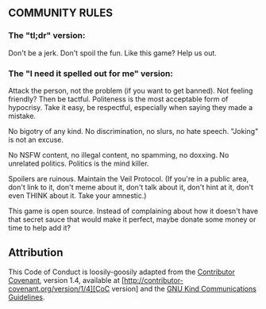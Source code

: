 
## COMMUNITY RULES

### The "tl;dr" version:

Don't be a jerk.
Don't spoil the fun.
Like this game? Help us out.


### The "I need it spelled out for me" version:

Attack the person, not the problem (if you want to get banned). Not feeling friendly? Then be tactful. Politeness is the most acceptable form of hypocrisy. Take it easy, be respectful, especially when saying they made a mistake.

No bigotry of any kind. No discrimination, no slurs, no hate speech. "Joking" is not an excuse. 

No NSFW content, no illegal content, no spamming, no doxxing. No unrelated politics. Politics is the mind killer.

Spoilers are ruinous. Maintain the Veil Protocol. (If you're in a public area, don't link to it, don't meme about it, don't talk about it, don't hint at it, don't even THINK about it. Take your amnestic.)

This game is open source. Instead of complaining about how it doesn't have that secret sauce that would make it perfect, maybe donate some money or time to help add it? 


## Attribution

This Code of Conduct is loosily-goosily adapted from the [Contributor Covenant][CoC homepage], version 1.4, available at [http://contributor-covenant.org/version/1/4][CoC version] and the [GNU Kind Communications Guidelines][GKCG homepage].

[CoC homepage]: http://contributor-covenant.org
[CoC version]: http://contributor-covenant.org/version/1/4/
[GKCG homepage]: https://www.gnu.org/philosophy/kind-communication.html
